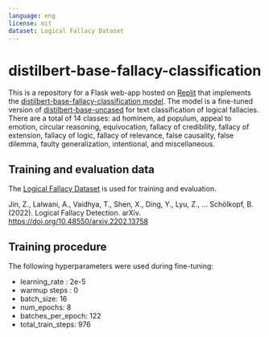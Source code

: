 ```yaml
---
language: eng
license: mit
dataset: Logical Fallacy Dataset
---
```


# distilbert-base-fallacy-classification

This is a repository for a Flask web-app hosted on [Replit](https://Fallacy-Classification.kyutifer.repl.co) that implements the [distilbert-base-fallacy-classification model](https://huggingface.co/q3fer/distilbert-base-fallacy-classification). The model is a fine-tuned version of [distilbert-base-uncased](https://huggingface.co/distilbert-base-uncased) for text classification of logical fallacies. There are a total of 14 classes: ad hominem, ad populum, appeal to emotion, circular reasoning, equivocation, fallacy of credibility, fallacy of extension, fallacy of logic, fallacy of relevance, false causality, false dilemma, faulty generalization, intentional, and miscellaneous.

## Training and evaluation data

The [Logical Fallacy Dataset](https://github.com/causalNLP/logical-fallacy) is used for training and evaluation.

Jin, Z., Lalwani, A., Vaidhya, T., Shen, X., Ding, Y., Lyu, Z., ... Schölkopf, B. (2022). Logical Fallacy Detection. arXiv. https://doi.org/10.48550/arxiv.2202.13758

## Training procedure

The following hyperparameters were used during fine-tuning:

- learning_rate : 2e-5
- warmup steps : 0
- batch_size: 16
- num_epochs: 8
- batches_per_epoch: 122
- total_train_steps: 976

